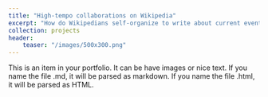```yaml
---
title: "High-tempo collaborations on Wikipedia"
excerpt: "How do Wikipedians self-organize to write about current events?"
collection: projects
header:
	teaser: "/images/500x300.png"
---
```


This is an item in your portfolio. It can be have images or nice text. If you name the file .md, it will be parsed as markdown. If you name the file .html, it will be parsed as HTML. 
